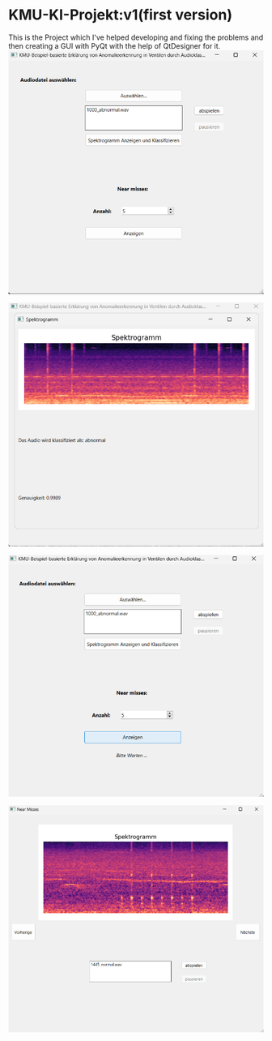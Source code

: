 # KMU-KI-Projekt:v1(first version)
This is the Project which I've helped developing and fixing the problems and then creating a GUI with PyQt with the help of QtDesigner for it.
![Alt text](image.png)

![Alt text](<Screenshot 2025-01-07 205221.png>)

![Alt text](<Screenshot 2025-01-07 205229.png>)

![Alt text](<Screenshot 2025-01-07 205342.png>)
